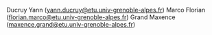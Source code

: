 Ducruy Yann (yann.ducruy@etu.univ-grenoble-alpes.fr)
Marco Florian (florian.marco@etu.univ-grenoble-alpes.fr)
Grand Maxence (maxence.grand@etu.univ-grenoble-alpes.fr)
